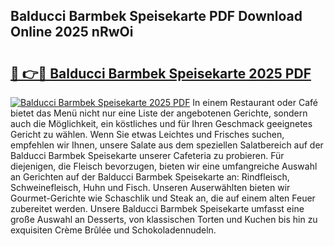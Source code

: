 ## Balducci Barmbek Speisekarte PDF Download Online 2025 nRwOi

# <h2><a href="http://gc85xfh.nevu.top/?p=Balducci+Barmbek+Speisekarte">🔗 👉🔴 Balducci Barmbek Speisekarte 2025 PDF</a></h2>

[![Balducci Barmbek Speisekarte 2025 PDF](https://i.imgur.com/dBaPXMq.png)](http://gc85xfh.nevu.top/?p=Balducci+Barmbek+Speisekarte)
In einem Restaurant oder Café bietet das Menü nicht nur eine Liste der angebotenen Gerichte, sondern auch die Möglichkeit, ein köstliches und für Ihren Geschmack geeignetes Gericht zu wählen. Wenn Sie etwas Leichtes und Frisches suchen, empfehlen wir Ihnen, unsere Salate aus dem speziellen Salatbereich auf der Balducci Barmbek Speisekarte unserer Cafeteria zu probieren. Für diejenigen, die Fleisch bevorzugen, bieten wir eine umfangreiche Auswahl an Gerichten auf der Balducci Barmbek Speisekarte an: Rindfleisch, Schweinefleisch, Huhn und Fisch. Unseren Auserwählten bieten wir Gourmet-Gerichte wie Schaschlik und Steak an, die auf einem alten Feuer zubereitet werden. Unsere Balducci Barmbek Speisekarte umfasst eine große Auswahl an Desserts, von klassischen Torten und Kuchen bis hin zu exquisiten Crème Brûlée und Schokoladennudeln.
